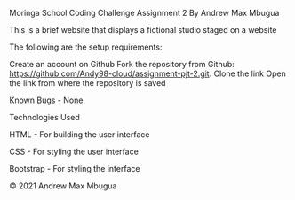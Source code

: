 Moringa School Coding Challenge Assignment 2
 By Andrew Max Mbugua

This is a brief website that displays a fictional studio staged on a website


The following are the setup requirements:

Create an account on Github Fork the repository from Github: https://github.com/Andy98-cloud/assignment-pjt-2.git. Clone the link Open the link from where the repository is saved

Known Bugs - None.

Technologies Used

HTML - For building the user interface

CSS - For styling the user interface

Bootstrap - For styling the interface

© 2021 Andrew Max Mbugua
